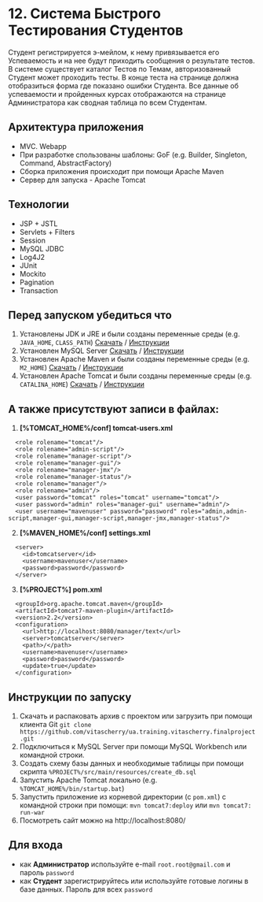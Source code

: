 # 12. Система Быстрого Тестирования Студентов
Студент регистрируется э-мейлом, к нему привязывается его Успеваемость
и на нее будут приходить сообщения о результате тестов.
В системе существует каталог Тестов по Темам,
авторизованный Студент может проходить тесты.
В конце теста на странице должна отобразиться форма где показано ошибки Студента.
Все данные об успеваемости и пройденных курсах
отображаются на странице Администратора как сводная таблица по всем Студентам.

## Архитектура приложения
- MVC. Webapp
- При разработке спользованы шаблоны: GoF (e.g. Builder, Singleton, Command, AbstractFactory)
- Сборка приложения происходит при помощи Apache Maven
- Сервер для запуска - Apache Tomcat

## Технологии
- JSP + JSTL
- Servlets + Filters
- Session
- MySQL JDBC
- Log4J2
- JUnit
- Mockito
- Pagination
- Transaction

## Перед запуском убедиться что
1. Установлены JDK и JRE и были созданы переменные среды (e.g. `JAVA_HOME`, `CLASS_PATH`) [Скачать](http://www.oracle.com/technetwork/java/javase/downloads/jdk8-downloads-2133151.html) / [Инструкции](https://docs.oracle.com/javase/8/docs/technotes/guides/install/install_overview.html)
2. Установлен MySQL Server [Скачать](https://dev.mysql.com/downloads/installer/) / [Инструкции](https://dev.mysql.com/doc/refman/5.7/en/installing.html)
3. Установлен Apache Maven и были созданы переменные среды (e.g. `M2_HOME`) [Скачать](https://maven.apache.org/download.cgi) / [Инструкции](https://maven.apache.org/install.html)
4. Установлен Apache Tomcat и были созданы переменные среды (e.g. `CATALINA_HOME`) [Скачать](https://tomcat.apache.org/download-80.cgi) / [Инструкции](https://www.ntu.edu.sg/home/ehchua/programming/howto/Tomcat_HowTo.html)

## А также присутствуют записи в файлах:
1. **[%TOMCAT_HOME%/conf] tomcat-users.xml**
```
  <role rolename="tomcat"/>
  <role rolename="admin-script"/>
  <role rolename="manager-script"/>
  <role rolename="manager-gui"/>
  <role rolename="manager-jmx"/>
  <role rolename="manager-status"/>
  <role rolename="manager"/>
  <role rolename="admin"/>
  <user password="tomcat" roles="tomcat" username="tomcat"/>
  <user password="admin" roles="manager-gui" username="admin"/>
  <user username="mavenuser" password="password" roles="admin,admin-script,manager-gui,manager-script,manager-jmx,manager-status"/>
```
  
2. **[%MAVEN_HOME%/conf] settings.xml**
```
  <server>
	<id>tomcatserver</id>
	<username>mavenuser</username>
	<password>password</password>
  </server>
```

3. **[%PROJECT%] pom.xml**
```
  <groupId>org.apache.tomcat.maven</groupId>
  <artifactId>tomcat7-maven-plugin</artifactId>
  <version>2.2</version>
  <configuration>
	<url>http://localhost:8080/manager/text</url>
	<server>tomcatserver</server>
	<path>/</path>
	<username>mavenuser</username>
	<password>password</password>
	<update>true</update>
  </configuration>
```

## Инструкции по запуску
1. Скачать и распаковать архив с проектом или загрузить при помощи клиента Git `git clone https://github.com/vitascherry/ua.training.vitascherry.finalproject.git`
2. Подключиться к MySQL Server при помощи MySQL Workbench или командной строки.
3. Создать схему базы данных и необходимые таблицы при помощи скрипта `%PROJECT%/src/main/resources/create_db.sql`
4. Запустить Apache Tomcat локально (e.g. `%TOMCAT_HOME%/bin/startup.bat`)
5. Запустить приложение из корневой директории (с `pom.xml`) с командной строки при помощи: `mvn tomcat7:deploy` или `mvn tomcat7: run-war`
6. Посмотреть сайт можно на http://localhost:8080/

## Для входа
- как **Администратор** используйте e-mail `root.root@gmail.com` и пароль `password`
- как **Студент** зарегистрируйтесь или используйте готовые логины в базе данных. Пароль для всех `password`
